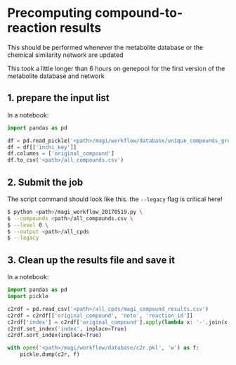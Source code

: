 # Precomputing compound-to-reaction results
This should be performed whenever the metabolite database or the chemical similarity network are updated

This took a little longer than 6 hours on genepool for the first version of the metabolite database and network

## 1. prepare the input list
In a notebook:
```python
import pandas as pd

df = pd.read_pickle('<path>/magi/workflow/database/unique_compounds_groups_magi.pkl')
df = df[['inchi_key']]
df.columns = ['original_compound']
df.to_csv('<path>/all_compounds.csv')
```

## 2. Submit the job
The script command should look like this. the `--legacy` flag is critical here!
```bash
$ python <path>/magi_workflow_20170519.py \
$ --compounds <path>/all_compounds.csv \
$ --level 0 \
$ --output <path>/all_cpds
$ --legacy
```

## 3. Clean up the results file and save it
In a notebook:
```python
import pandas as pd
import pickle

c2rdf = pd.read_csv('<path>/all_cpds/magi_compound_results.csv')
c2rdf = c2rdf[['original_compound', 'note', 'reaction_id']]
c2rdf['index'] = c2rdf['original_compound'].apply(lambda x: '-'.join(x.split('-')[:2]))
c2rdf.set_index('index', inplace=True)
c2rdf.sort_index(inplace=True)

with open('<path>/magi/workflow/database/c2r.pkl', 'w') as f:
    pickle.dump(c2r, f)
```
